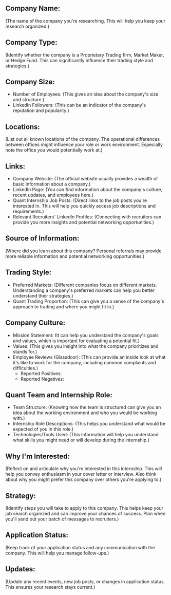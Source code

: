 ## Company Name:
(The name of the company you're researching. This will help you keep your research organized.)

## Company Type:
(Identify whether the company is a Proprietary Trading firm, Market Maker, or Hedge Fund. This can significantly influence their trading style and strategies.)

## Company Size:
- Number of Employees: (This gives an idea about the company's size and structure.)
- LinkedIn Followers: (This can be an indicator of the company's reputation and popularity.)

## Locations:
(List out all known locations of the company. The operational differences between offices might influence your role or work environment. Especially note the office you would potentially work at.)

## Links:
- Company Website: (The official website usually provides a wealth of basic information about a company.)
- LinkedIn Page: (You can find information about the company's culture, recent updates, and employees here.)
- Quant Internship Job Posts: (Direct links to the job posts you're interested in. This will help you quickly access job descriptions and requirements.)
- Relevant Recruiters' LinkedIn Profiles: (Connecting with recruiters can provide you more insights and potential networking opportunities.)

## Source of Information:
(Where did you learn about this company? Personal referrals may provide more reliable information and potential networking opportunities.)

## Trading Style:
- Preferred Markets: (Different companies focus on different markets. Understanding a company's preferred markets can help you better understand their strategies.)
- Quant Trading Proportion: (This can give you a sense of the company's approach to trading and where you might fit in.)

## Company Culture:
- Mission Statement: (It can help you understand the company's goals and values, which is important for evaluating a potential fit.)
- Values: (This gives you insight into what the company prioritizes and stands for.)
- Employee Reviews (Glassdoor): (This can provide an inside look at what it's like to work for the company, including common complaints and difficulties.)
  - Reported Positives:
  - Reported Negatives:

## Quant Team and Internship Role:
- Team Structure: (Knowing how the team is structured can give you an idea about the working environment and who you would be working with.)
- Internship Role Descriptions: (This helps you understand what would be expected of you in this role.)
- Technologies/Tools Used: (This information will help you understand what skills you might need or will develop during the internship.)

## Why I'm Interested:
(Reflect on and articulate why you're interested in this internship. This will help you convey enthusiasm in your cover letter or interview. Also think about why you might prefer this company over others you're applying to.)

## Strategy:
(Identify steps you will take to apply to this company. This helps keep your job search organized and can improve your chances of success. Plan when you'll send out your batch of messages to recruiters.)

## Application Status:
(Keep track of your application status and any communication with the company. This will help you manage follow-ups.)

## Updates:
(Update any recent events, new job posts, or changes in application status. This ensures your research stays current.)
